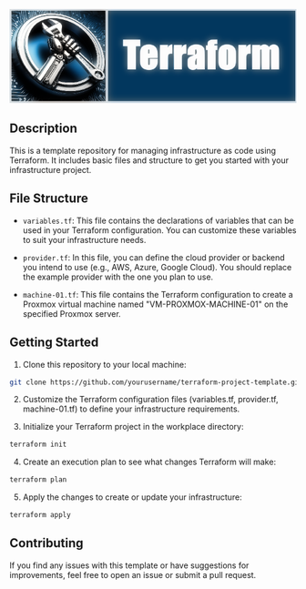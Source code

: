 ![Alt text](docs/terraform.png)

## Description

This is a template repository for managing infrastructure as code using Terraform. It includes basic files and structure to get you started with your infrastructure project.

## File Structure

- `variables.tf`: This file contains the declarations of variables that can be used in your Terraform configuration. You can customize these variables to suit your infrastructure needs.

- `provider.tf`: In this file, you can define the cloud provider or backend you intend to use (e.g., AWS, Azure, Google Cloud). You should replace the example provider with the one you plan to use.

- `machine-01.tf`: This file contains the Terraform configuration to create a Proxmox virtual machine named "VM-PROXMOX-MACHINE-01" on the specified Proxmox server.

## Getting Started

1. Clone this repository to your local machine:

```bash
git clone https://github.com/yourusername/terraform-project-template.git
```
2. Customize the Terraform configuration files (variables.tf, provider.tf, machine-01.tf) to define your infrastructure requirements.

3. Initialize your Terraform project in the workplace directory:

```bash
terraform init
```
4. Create an execution plan to see what changes Terraform will make:

```bash
terraform plan
```
5. Apply the changes to create or update your infrastructure:

```bash
terraform apply
```

## Contributing

If you find any issues with this template or have suggestions for improvements, feel free to open an issue or submit a pull request.